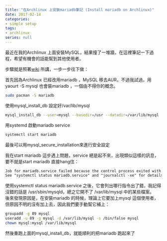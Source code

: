 ```yaml
---
title: "在Archlinux 上安裝mariadb筆記 (Install mariadb on Archlinux)"
date: 2017-02-14
categories:
- simple setup
tags:
- archlinux
series: null
---
```


最近在我的Archlinux 上面安裝MySQL，結果撞了一堆牆，在這裡筆記一下過程，希望有機會的話能幫到其他使用者。  
<!--more-->

步驟就是照著[wiki](https://wiki.archlinux.org/index.php/MySQL) 所講，一步一步往下做：  

首先因為Archlinux 已經改用mariadb ，MySQL 移去AUR，不過我試過，用yaourt -S mysql 也會裝mariadb ，一個由不得你的概念。  
```bash
sudo pacman -S mariadb
```
使用mysql\_install\_db 設定好/var/lib/mysql  
```bash
mysql_install_db --user=mysql --basedir=/usr --datadir=/var/lib/mysql
```
用systemd 啟動mariadb service  
```bash
systemctl start mariadb
```
最後可以用mysql\_secure\_installation來進行安全設定  

我在start mariadb 這步遇上問題，service 總是起不來，出現類似這樣的訊息，要不就是start mariadb 直接hang住：  
```txt
Job for mariadb.service failed because the control process exited with error code.
See "systemctl status mariadb.service" and "journalctl -xe" for details."
```
使用systemctl status mariadb.service 之後，它會列出哪行指令出了錯，我記得沒錯的話是 /usr/sbin/mysqld，總之它開不了 /var/lib/mysql 中的某些檔案。  
後來發現原因是，在安裝mariadb 的時候，理論上它要加上mysql 這個使用者，但原因不明的沒有加上去，因此我們要手動幫它補上：  
```bash
groupadd -g 89 mysql
useradd -u 89 -g mysql -d /var/lib/mysql -s /bin/false mysql
chown mysql:mysql /var/lib/mysql
```
然後重跑上面的mysql\_install\_db，就能順利的把mariadb 跑起來了